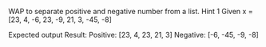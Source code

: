 WAP to separate positive and negative number from a list.
Hint 1 
Given x = [23, 4, -6, 23, -9, 21, 3, -45, -8]

Expected output 
Result:
Positive: [23, 4, 23, 21, 3] Negative: [-6, -45, -9, -8]